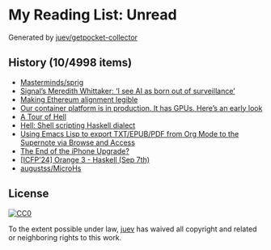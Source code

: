 # My Reading List: Unread

Generated by [juev/getpocket-collector](https://github.com/juev/getpocket-collector)

## History (10/4998 items)

- [Masterminds/sprig](https://github.com/Masterminds/sprig)
- [Signal’s Meredith Whittaker: ‘I see AI as born out of surveillance’](https://www.ft.com/content/799b4fcf-2cf7-41d2-81b4-10d9ecdd83f6#myft:my-news:rss)
- [Making Ethereum alignment legible](https://vitalik.eth.limo/general/2024/09/28/alignment.html)
- [Our container platform is in production. It has GPUs. Here’s an early look](https://blog.cloudflare.com/container-platform-preview)
- [A Tour of Hell](https://chrisdone.com/posts/tour-of-hell)
- [Hell: Shell scripting Haskell dialect](https://chrisdone.github.io/hell)
- [Using Emacs Lisp to export TXT/EPUB/PDF from Org Mode to the Supernote via Browse and Access](https://sachachua.com/blog/2024/09/using-emacs-lisp-to-export-txt-epub-pdf-from-org-mode-to-the-supernote-via-browse-and-access/)
- [The End of the iPhone Upgrade?](https://www.newyorker.com/culture/infinite-scroll/the-end-of-the-iphone-upgrade)
- [[ICFP'24] Orange 3 - Haskell (Sep 7th)](https://www.youtube.com/watch?v=uMurx1a6Zck&t=36m)
- [augustss/MicroHs](https://github.com/augustss/MicroHs)

## License

[![CC0](https://mirrors.creativecommons.org/presskit/buttons/88x31/svg/cc-zero.svg)](https://creativecommons.org/publicdomain/zero/1.0/)

To the extent possible under law, [juev](https://github.com/juev) has waived all copyright and related or neighboring rights to this work.
